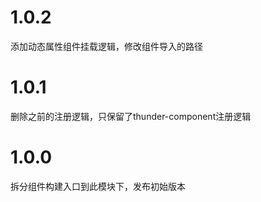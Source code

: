 # 1.0.2
添加动态属性组件挂载逻辑，修改组件导入的路径
# 1.0.1
删除之前的注册逻辑，只保留了thunder-component注册逻辑
# 1.0.0
拆分组件构建入口到此模块下，发布初始版本

